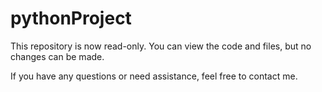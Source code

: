 # pythonProject
This repository is now read-only. You can view the code and files, but no changes can be made.

If you have any questions or need assistance, feel free to contact me.
